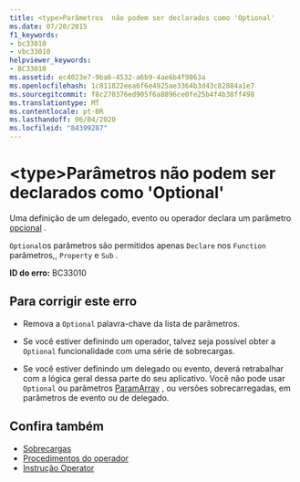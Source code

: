 ```yaml
---
title: <type>Parâmetros  não podem ser declarados como 'Optional'
ms.date: 07/20/2015
f1_keywords:
- bc33010
- vbc33010
helpviewer_keywords:
- BC33010
ms.assetid: ec4023e7-9ba6-4532-a6b9-4ae6b4f9063a
ms.openlocfilehash: 1c811822eea6f6e4925ae3364b3d43c82884a1e7
ms.sourcegitcommit: f8c270376ed905f6a8896ce0fe25b4f4b38ff498
ms.translationtype: MT
ms.contentlocale: pt-BR
ms.lasthandoff: 06/04/2020
ms.locfileid: "84399287"
---
```

# <a name="type-parameters-cannot-be-declared-optional"></a>\<type>Parâmetros  não podem ser declarados como 'Optional'
Uma definição de um delegado, evento ou operador declara um parâmetro [opcional](../language-reference/modifiers/optional.md) .  
  
 `Optional`os parâmetros são permitidos apenas `Declare` nos `Function` parâmetros,, `Property` e `Sub` .  
  
 **ID do erro:** BC33010  
  
## <a name="to-correct-this-error"></a>Para corrigir este erro  
  
- Remova a `Optional` palavra-chave da lista de parâmetros.  
  
- Se você estiver definindo um operador, talvez seja possível obter a `Optional` funcionalidade com uma série de sobrecargas.  
  
- Se você estiver definindo um delegado ou evento, deverá retrabalhar com a lógica geral dessa parte do seu aplicativo. Você não pode usar `Optional` ou parâmetros [ParamArray](../language-reference/modifiers/paramarray.md) , ou versões sobrecarregadas, em parâmetros de evento ou de delegado.  
  
## <a name="see-also"></a>Confira também

- [Sobrecargas](../language-reference/modifiers/overloads.md)
- [Procedimentos do operador](../programming-guide/language-features/procedures/operator-procedures.md)
- [Instrução Operator](../language-reference/statements/operator-statement.md)
